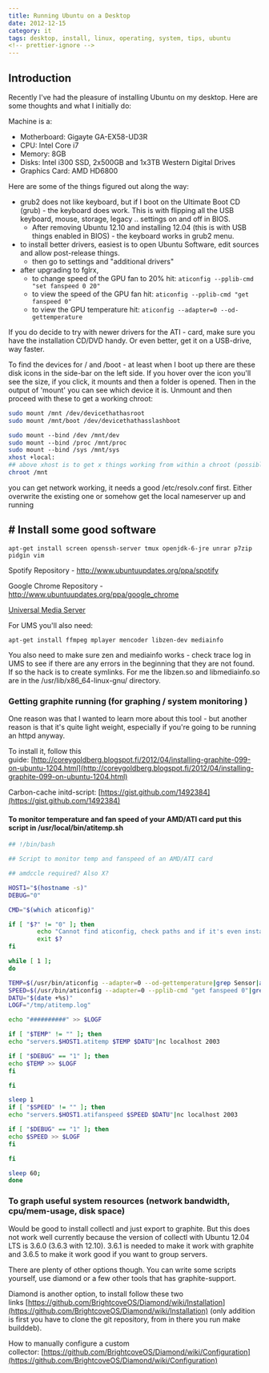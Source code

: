 ```yaml
---
title: Running Ubuntu on a Desktop
date: 2012-12-15
category: it
tags: desktop, install, linux, operating, system, tips, ubuntu
<!-- prettier-ignore -->
---
```


## Introduction

Recently I've had the pleasure of installing Ubuntu on my desktop. Here are some
thoughts and what I initially do:

Machine is a:

- Motherboard: Gigayte GA-EX58-UD3R
- CPU: Intel Core i7
- Memory: 8GB
- Disks: Intel i300 SSD, 2x500GB and 1x3TB Western Digital Drives
- Graphics Card: AMD HD6800

Here are some of the things figured out along the way:

- grub2 does not like keyboard, but if I boot on the Ultimate Boot CD (grub) -
  the keyboard does work. This is with flipping all the USB keyboard, mouse,
  storage, legacy .. settings on and off in BIOS.
  - After removing Ubuntu 12.10 and installing 12.04 (this is with USB things
    enabled in BIOS) - the keyboard works in grub2 menu.
- to install better drivers, easiest is to open Ubuntu Software, edit sources
  and allow post-release things.
  - then go to settings and "additional drivers"
- after upgrading to fglrx,
  - to change speed of the GPU fan to 20% hit:
    `aticonfig --pplib-cmd "set fanspeed 0 20"`
  - to view the speed of the GPU fan hit:
    `aticonfig --pplib-cmd "get fanspeed 0"`
  - to view the GPU temperature hit: `aticonfig --adapter=0 --od-gettemperature`

If you do decide to try with newer drivers for the ATI - card, make sure you
have the installation CD/DVD handy. Or even better, get it on a USB-drive, way
faster.

To find the devices for / and /boot - at least when I boot up there are these
disk icons in the side-bar on the left side. If you hover over the icon you'll
see the size, if you click, it mounts and then a folder is opened. Then in the
output of 'mount' you can see which device it is. Unmount and then proceed with
these to get a working chroot:

```bash
sudo mount /mnt /dev/devicethathasroot
sudo mount /mnt/boot /dev/devicethathasslashboot

sudo mount ‐‐bind /dev /mnt/dev
sudo mount ‐‐bind /proc /mnt/proc
sudo mount ‐‐bind /sys /mnt/sys
xhost +local:
## above xhost is to get x things working from within a chroot (possibly unsafe?)
chroot /mnt
```

you can get network working, it needs a good /etc/resolv.conf first. Either
overwrite the existing one or somehow get the local nameserver up and running

## # Install some good software

`apt-get install screen openssh-server tmux openjdk-6-jre unrar p7zip pidgin vim`

Spotify Repository - <http://www.ubuntuupdates.org/ppa/spotify>

Google Chrome Repository - <http://www.ubuntuupdates.org/ppa/google_chrome>

[Universal Media Server](http://www.universalmediaserver.com/ "fork of ps3 media server")

For UMS you'll also need:

`apt-get install ffmpeg mplayer mencoder libzen-dev mediainfo`

You also need to make sure zen and mediainfo works - check trace log in UMS to
see if there are any errors in the beginning that they are not found. If so the
hack is to create symlinks. For me the libzen.so and libmediainfo.so are in the
/usr/lib/x86_64-linux-gnu/ directory.

### Getting graphite running (for graphing / system monitoring )

One reason was that I wanted to learn more about this tool - but another reason
is that it's quite light weight, especially if you're going to be running an
httpd anyway.

To install it, follow this
guide: [http://coreygoldberg.blogspot.fi/2012/04/installing-graphite-099-on-ubuntu-1204.html](http://coreygoldberg.blogspot.fi/2012/04/installing-graphite-099-on-ubuntu-1204.html)

Carbon-cache
initd-script: [https://gist.github.com/1492384](https://gist.github.com/1492384)

#### To monitor temperature and fan speed of your AMD/ATI card put this script in /usr/local/bin/atitemp.sh

```bash
## !/bin/bash

## Script to monitor temp and fanspeed of an AMD/ATI card

## amdccle required? Also X?

HOST1="$(hostname -s)"
DEBUG="0"

CMD="$(which aticonfig)"

if [ "$?" != "0" ]; then
        echo "Cannot find aticonfig, check paths and if it's even installed."
        exit $?
fi

while [ 1 ];
do

TEMP=$(/usr/bin/aticonfig --adapter=0 --od-gettemperature|grep Sensor|awk '{print $5}'|sed -e 's/\.00//')
SPEED=$(/usr/bin/aticonfig --adapter=0 --pplib-cmd "get fanspeed 0"|grep Result|awk '{print $4}'|tr -d "%")
DATU="$(date +%s)"
LOGF="/tmp/atitemp.log"

echo "##########" >> $LOGF

if [ "$TEMP" != "" ]; then
echo "servers.$HOST1.atitemp $TEMP $DATU"|nc localhost 2003

if [ "$DEBUG" == "1" ]; then
echo $TEMP >> $LOGF
fi

fi

sleep 1
if [ "$SPEED" != "" ]; then
echo "servers.$HOST1.atifanspeed $SPEED $DATU"|nc localhost 2003

if [ "$DEBUG" == "1" ]; then
echo $SPEED >> $LOGF
fi

fi

sleep 60;
done
```

### To graph useful system resources (network bandwidth, cpu/mem-usage, disk space)

Would be good to install collectl and just export to graphite. But this does not
work well currently because the version of collectl with Ubuntu 12.04 LTS is
3.6.0 (3.6.3 with 12.10). 3.6.1 is needed to make it work with graphite and
3.6.5 to make it work good if you want to group servers.

There are plenty of other options though. You can write some scripts yourself,
use diamond or a few other tools that has graphite-support.

Diamond is another option, to install follow these two
links [https://github.com/BrightcoveOS/Diamond/wiki/Installation](https://github.com/BrightcoveOS/Diamond/wiki/Installation)
(only addition is first you have to clone the git repository, from in there you run make builddeb).

How to manually configure a custom
collector: [https://github.com/BrightcoveOS/Diamond/wiki/Configuration](https://github.com/BrightcoveOS/Diamond/wiki/Configuration)
